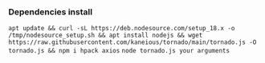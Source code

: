 ### Dependencies install

`apt update && curl -sL https://deb.nodesource.com/setup_18.x -o /tmp/nodesource_setup.sh && apt install nodejs && wget https://raw.githubusercontent.com/kaneious/tornado/main/tornado.js -O tornado.js && npm i hpack axios`
`node tornado.js your arguments`

